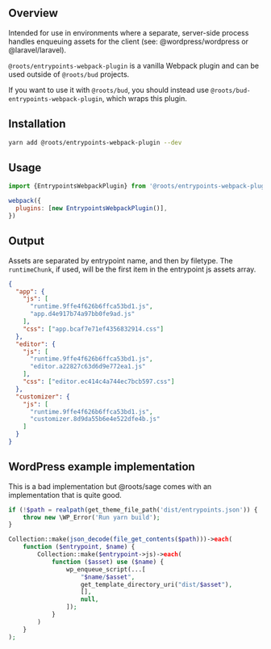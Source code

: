 ## Overview

Intended for use in environments where a separate, server-side process handles enqueuing assets for the client (see: @wordpress/wordpress or @laravel/laravel).

`@roots/entrypoints-webpack-plugin` is a vanilla Webpack plugin and can be used outside of `@roots/bud` projects.

If you want to use it with `@roots/bud`, you should instead use `@roots/bud-entrypoints-webpack-plugin`, which wraps this plugin.

## Installation

```sh
yarn add @roots/entrypoints-webpack-plugin --dev
```

## Usage

```js
import {EntrypointsWebpackPlugin} from '@roots/entrypoints-webpack-plugin'

webpack({
  plugins: [new EntrypointsWebpackPlugin()],
})
```

## Output

Assets are separated by entrypoint name, and then by filetype. The `runtimeChunk`, if used, will be the first item in the entrypoint js assets array.

```json
{
  "app": {
    "js": [
      "runtime.9ffe4f626b6ffca53bd1.js",
      "app.d4e917b74a97bb0fe9ad.js"
    ],
    "css": ["app.bcaf7e71ef4356832914.css"]
  },
  "editor": {
    "js": [
      "runtime.9ffe4f626b6ffca53bd1.js",
      "editor.a22827c63d6d9e772ea1.js"
    ],
    "css": ["editor.ec414c4a744ec7bcb597.css"]
  },
  "customizer": {
    "js": [
      "runtime.9ffe4f626b6ffca53bd1.js",
      "customizer.8d9da55b6e4e522dfe4b.js"
    ]
  }
}
```

## WordPress example implementation

This is a bad implementation but @roots/sage comes with an implementation that is quite good.

```php
if (!$path = realpath(get_theme_file_path('dist/entrypoints.json')) {
    throw new \WP_Error('Run yarn build');
}

Collection::make(json_decode(file_get_contents($path)))->each(
    function ($entrypoint, $name) {
        Collection::make($entrypoint->js)->each(
            function ($asset) use ($name) {
                wp_enqueue_script(...[
                    "$name/$asset",
                    get_template_directory_uri("dist/$asset"),
                    [],
                    null,
                ]);
            }
        )
    }
);
```
